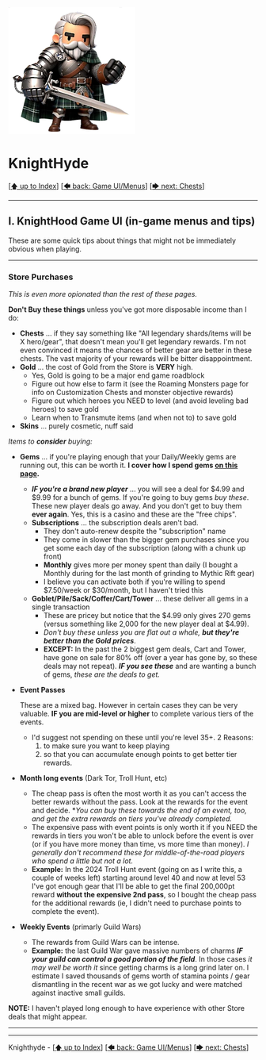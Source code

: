 ![image of a cartoon knight](./images/knighthyde1.256sharp.webp) 
# KnightHyde 

[[🡅 up to Index](./0-Pages.md)] [[🡄 back: Game UI/Menus](./1-performance.md)] [[🡆 next: Chests](./3-chests.md)]

---

## I. KnightHood Game UI (in-game menus and tips)

These are some quick tips about things that might not be immediately obvious when playing. 

---

### **Store Purchases**

   *This is even more opionated than the rest of these pages.*

   **Don't Buy these things** unless you've got more disposable income than I do:

   * **Chests** ... if they say something like "All legendary shards/items will be X hero/gear", that doesn't mean you'll get legendary rewards. I'm not even convinced it means the chances of better gear are better in these chests. The vast majority of your rewards will be bitter disappointment. 
   * **Gold** ... the cost of Gold from the Store is **VERY** high. 
      * Yes, Gold is going to be a major end game roadblock
      * Figure out how else to farm it (see the Roaming Monsters page for info on Customization Chests and monster objective rewards)
      * Figure out which heroes you NEED to level (and avoid leveling bad heroes) to save gold
      * Learn when to Transmute items (and when not to) to save gold
   * **Skins** ... purely cosmetic, nuff said

   *Items to* ***consider*** *buying:*

   * **Gems** ... if you're playing enough that your Daily/Weekly gems are running out, this can be worth it. **I cover how I spend gems [on this page](./5-spending-gems.md).**
      * ***IF you're a brand new player*** ... you will see a deal for $4.99 and $9.99 for a bunch of gems. If you're going to buy gems *buy these*. These new player deals go away. And you don't get to buy them **ever again**. Yes, this is a casino and these are the "free chips".
      * **Subscriptions** ... the subscription deals aren't bad. 
         * They don't auto-renew despite the "subscription" name
         * They come in slower than the bigger gem purchases since you get some each day of the subscription (along with a chunk up front) 
         * **Monthly** gives more per money spent than daily (I bought a Monthly during for the last month of grinding to Mythic Rift gear)
         * I believe you can activate both if you're willing to spend $7.50/week or $30/month, but I haven't tried this
      * **Goblet/Pile/Sack/Coffer/Cart/Tower** ... these deliver all gems in a single transaction
         * These are pricey but notice that the $4.99 only gives 270 gems (versus something like 2,000 for the new player deal at $4.99).
         * *Don't buy these unless you are flat out a whale,* ***but they're better than the Gold prices***.
         * **EXCEPT:** In the past the 2 biggest gem deals, Cart and Tower, have gone on sale for 80% off (over a year has gone by, so these deals may not repeat). ***IF you see these*** and are wanting a bunch of gems, *these are the deals to get.*

   * **Event Passes**

      These are a mixed bag. However in certain cases they can be very valuable. **IF you are mid-level or higher** to complete various tiers of the events. 
      
      * I'd suggest not spending on these until you're level 35+. 2 Reasons: 
         1. to make sure you want to keep playing
         2. so that you can accumulate enough points to get better tier rewards. 

   * **Month long events** (Dark Tor, Troll Hunt, etc)
      * The cheap pass is often the most worth it as you can't access the better rewards without the pass. Look at the rewards for the event and decide. **You can buy these towards the end of an event, too, and get the extra rewards on tiers you've already completed.*
      * The expensive pass with event points is only worth it if you NEED the rewards in tiers you won't be able to unlock before the event is over (or if you have more money than time, vs more time than money). *I generally don't recommend these for middle-of-the-road players who spend a little but not a lot.*
      * **Example:** In the 2024 Troll Hunt event (going on as I write this, a couple of weeks left) starting around level 40 and now at level 53 I've got enough gear that I'll be able to get the final 200,000pt reward **without the expensive 2nd pass**, so I bought the cheap pass for the additional rewards (ie, I didn't need to purchase points to complete the event). 
   * **Weekly Events** (primarly Guild Wars)
      * The rewards from Guild Wars can be intense. 
      * **Example:** the last Guild War gave massive numbers of charms ***IF your guild can control a good portion of the field***. In those cases *it may well be worth it* since getting charms is a long grind later on. I estimate I saved thousands of gems worth of stamina points / gear dismantling in the recent war as we got lucky and were matched against inactive small guilds. 

   **NOTE:** I haven't played long enough to have experience with other Store deals that might appear. 

---
---

Knighthyde - [[🡅 up to Index](./0-Pages.md)] [[🡄 back: Game UI/Menus](./1-performance.md)] [[🡆 next: Chests](./3-chests.md)]
